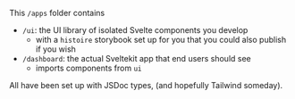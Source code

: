 This `/apps` folder contains

-   `/ui`: the UI library of isolated Svelte components you develop
    -   with a `histoire` storybook set up for you that you could also publish if you wish
-   `/dashboard`: the actual Sveltekit app that end users should see
    -   imports components from `ui`

All have been set up with JSDoc types, (and hopefully Tailwind someday).
